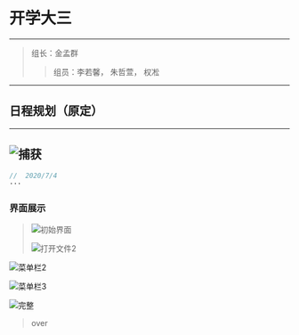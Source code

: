  开学大三
================

----------------------------------

>组长：金孟群
>
>> 组员：李若馨， 朱哲萱， 权凇

------------------------


日程规划（原定）
----------
-----------
![捕获](https://kwon-bucket.oss-cn-beijing.aliyuncs.com/img/202007/捕获.PNG)
------------------

```C++
//  2020/7/4
···

```



###  界面展示

>![初始界面](https://kwon-bucket.oss-cn-beijing.aliyuncs.com/img/202007/初始界面.png)
>
>![打开文件2](https://kwon-bucket.oss-cn-beijing.aliyuncs.com/img/202007/打开文件2.png)

![菜单栏2](https://kwon-bucket.oss-cn-beijing.aliyuncs.com/img/202007/菜单栏2.png)

![菜单栏3](https://kwon-bucket.oss-cn-beijing.aliyuncs.com/img/202007/菜单栏3.png)

![完整](https://kwon-bucket.oss-cn-beijing.aliyuncs.com/img/202007/完整.png)

> over

